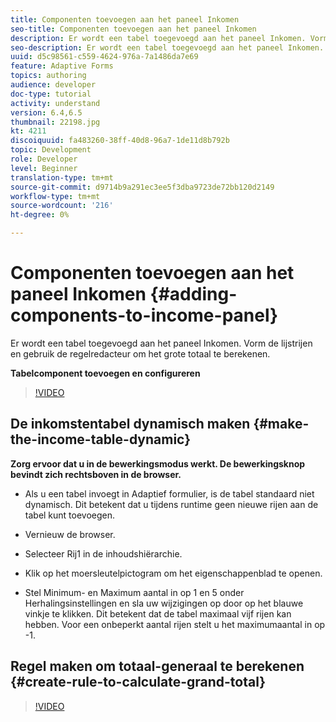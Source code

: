 ```yaml
---
title: Componenten toevoegen aan het paneel Inkomen
seo-title: Componenten toevoegen aan het paneel Inkomen
description: Er wordt een tabel toegevoegd aan het paneel Inkomen. Vorm de lijstrijen en gebruik de regelredacteur om het grote totaal te berekenen.
seo-description: Er wordt een tabel toegevoegd aan het paneel Inkomen. Vorm de lijstrijen en gebruik de regelredacteur om het grote totaal te berekenen.
uuid: d5c98561-c559-4624-976a-7a1486da7e69
feature: Adaptive Forms
topics: authoring
audience: developer
doc-type: tutorial
activity: understand
version: 6.4,6.5
thumbnail: 22198.jpg
kt: 4211
discoiquuid: fa483260-38ff-40d8-96a7-1de11d8b792b
topic: Development
role: Developer
level: Beginner
translation-type: tm+mt
source-git-commit: d9714b9a291ec3ee5f3dba9723de72bb120d2149
workflow-type: tm+mt
source-wordcount: '216'
ht-degree: 0%

---
```



# Componenten toevoegen aan het paneel Inkomen {#adding-components-to-income-panel}

Er wordt een tabel toegevoegd aan het paneel Inkomen. Vorm de lijstrijen en gebruik de regelredacteur om het grote totaal te berekenen.

**Tabelcomponent toevoegen en configureren**

>[!VIDEO](https://video.tv.adobe.com/v/22198?quality=9&learn=on)



## De inkomstentabel dynamisch maken {#make-the-income-table-dynamic}

**Zorg ervoor dat u in de bewerkingsmodus werkt. De bewerkingsknop bevindt zich rechtsboven in de browser.**

* Als u een tabel invoegt in Adaptief formulier, is de tabel standaard niet dynamisch. Dit betekent dat u tijdens runtime geen nieuwe rijen aan de tabel kunt toevoegen.

* Vernieuw de browser.

* Selecteer Rij1 in de inhoudshiërarchie.

* Klik op het moersleutelpictogram om het eigenschappenblad te openen.

* Stel Minimum- en Maximum aantal in op 1 en 5 onder Herhalingsinstellingen en sla uw wijzigingen op door op het blauwe vinkje te klikken. Dit betekent dat de tabel maximaal vijf rijen kan hebben. Voor een onbeperkt aantal rijen stelt u het maximumaantal in op -1.

## Regel maken om totaal-generaal te berekenen {#create-rule-to-calculate-grand-total}


>[!VIDEO](https://video.tv.adobe.com/v/22197?quality=9&learn=on)


